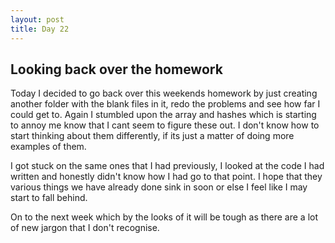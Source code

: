 ```yaml
---
layout: post
title: Day 22
---
```



## Looking back over the homework

Today I decided to go back over this weekends homework  by just creating another folder with the blank files in it, redo the problems and see how far I could get to. Again I stumbled upon the array and hashes which is starting to annoy me know that I cant seem to figure these out. I don't know how to start thinking about them differently, if its just a matter of doing more examples of them.

I got stuck on the same ones that I had previously, I looked at the code I had written and honestly didn't know how I had go to that point. I hope that they various things we have already done sink in soon or else I feel like I may start to fall behind.

On to the next week which by the looks of it will be tough as there are a lot of new jargon that I don't recognise. 
